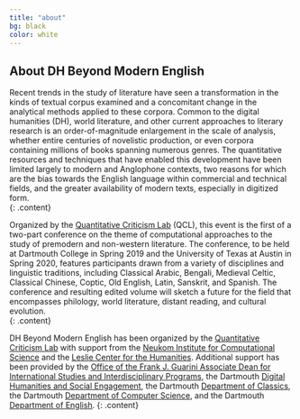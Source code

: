 ```yaml
---
title: "about"
bg: black
color: white
---
```


## About DH Beyond Modern English

Recent trends in the study of literature have seen a transformation in the kinds of textual corpus examined and a concomitant change in the analytical methods applied to these corpora. Common to the digital humanities (DH), world literature, and other current approaches to literary research is an order-of-magnitude enlargement in the scale of analysis, whether entire centuries of novelistic production, or even corpora containing millions of books spanning numerous genres. The quantitative resources and techniques that have enabled this development have been limited largely to modern and Anglophone contexts, two reasons for which are the bias towards the English language within commercial and technical fields, and the greater availability of modern texts, especially in digitized form.  
{: .content}

Organized by the [Quantitative Criticism Lab](https://www.qcrit.org) (QCL), this event is the first of a two-part conference on the theme of computational approaches to the study of premodern and non-western literature. The conference, to be held at Dartmouth College in Spring 2019 and the University of Texas at Austin in Spring 2020, features participants drawn from a variety of disciplines and linguistic traditions, including Classical Arabic, Bengali, Medieval Celtic, Classical Chinese, Coptic, Old English, Latin, Sanskrit, and Spanish. The conference and resulting edited volume will sketch a future for the field that encompasses philology, world literature, distant reading, and cultural evolution.   
{: .content}

DH Beyond Modern English has been organized by the [Quantitative Criticism Lab](https://www.qcrit.org/) with support from the [Neukom Institute for Computational Science](https://neukom.dartmouth.edu/) and the [Leslie Center for the Humanities](https://leslie.dartmouth.edu/). Additional support has been provided by the [Office of the Frank J. Guarini Associate Dean for International Studies and Interdisciplinary Programs](https://faculty.dartmouth.edu/dean/about/academic-deans-divisions), the Dartmouth [Digital Humanities and Social Engagement](http://digitalhumanities.dartmouth.edu/academic-cluster-initiative-digital-humanities-and-social-engagement/), the Dartmouth [Department of Classics](https://classics.dartmouth.edu/), the Dartmouth [Department of Computer Science](https://web.cs.dartmouth.edu/), and the Dartmouth [Department of English](https://english.dartmouth.edu/).
{: .content}

